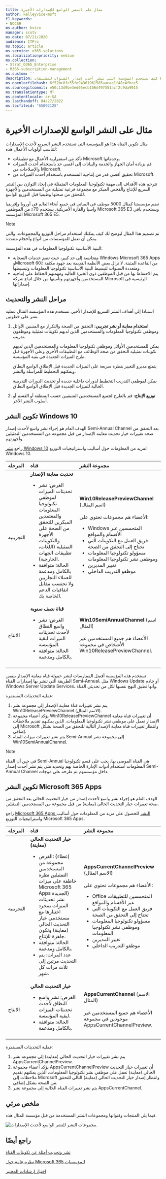 ```yaml
---
title: مثال على النشر الواسع للإصدارات الأخيرة
author: kelleyvice-msft
f1.keywords:
- NOCSH
ms.author: kvice
manager: scotv
ms.date: 07/21/2020
audience: ITPro
ms.topic: article
ms.service: o365-solutions
ms.localizationpriority: medium
ms.collection:
- Strat_O365_Enterprise
- M365-subscription-management
ms.custom: ''
description: كيف تستخدم المؤسسة التي تنشر أحدث إصدار القنوات لتطبيقات Windows 10 Microsoft 365.
ms.openlocfilehash: 6f52bc8fc55fe94361961585aacae1f48c4fbce5
ms.sourcegitcommit: e50c13d9be3ed05ecb156d497551acf2c9da9015
ms.translationtype: MT
ms.contentlocale: ar-SA
ms.lasthandoff: 04/27/2022
ms.locfileid: "65092128"
---
```

# <a name="example-of-broad-deployment-for-the-latest-releases"></a>مثال على النشر الواسع للإصدارات الأخيرة

مثال تكوين القناة هذا هو للمؤسسة التي تستخدم النشر السريع لأحدث الإصدارات لتناسب أولويات الأعمال هذه:

- تأكد من استمرارية الأعمال مع تطبيقات Microsoft وخدماتها.
- قم بزيادة أمان الجهاز والخدمة والبيانات إلى أقصى حد باستخدام أحدث الميزات والإصلاحات من Microsoft.
- تحقيق أقصى قدر من إنتاجية المستخدم باستخدام أحدث الميزات من Microsoft.

تترجم هذه الأهداف إلى مهمة تكنولوجيا المعلومات المتمثلة في إيجاد التوازن بين النشر السريع للإنتاج والفحص المبكر مع مجموعة فرعية تمثيلية من المستخدمين والأجهزة للتحقق من صحتها وظيفيا قبل التوزيع الواسع.

تضم مؤسستنا كمثال 5000 موظف في المباني في جميع أنحاء العالم في أوروبا وإفريقيا وآسيا والقارة الأمريكية. يستخدم 70٪ من الموظفين Microsoft 365 E3 ويستخدم باقي المؤسسة Microsoft 365 E5.

>[!Note]
>تم تصميم هذا المثال ليوضح لك كيف يمكنك استخدام مراحل التوزيع والمجموعات، والتي يمكن أن تعمل للمؤسسات من أنواع وأحجام متعددة.
>

البنية الأساسية تكنولوجيا المعلومات في هذه المؤسسة: 

- متجانسة إلى حد كبير، حيث تضم خدمات السحابة Windows Microsoft 365 Apps وMicrosoft 60٪ من القاعدة المثبتة. لا تزال بعض الأنظمة القديمة بعد جهود مكثفة ومتعددة السنوات لتبسيط البنية الأساسية تكنولوجيا المعلومات وتبسيطها.
- يتم الاحتفاظ بها من قبل الموظفين ذوي الخبرة العالية ومهمتهم الحفاظ على إنتاجية المستخدمين وأجهزتهم وتأمينها من خلال اتباع شركة Microsoft الرئيسية في إصداراتها.

## <a name="deployment-and-update-stages"></a>مراحل النشر والتحديث

استنادا إلى أهداف النشر السريع للإصدار الأخير، تستخدم هذه المؤسسة المثال عملية نشر على خطوتين.

1. **استخدام معاينة أو نشر تجريبي:** التحقق من الصحة والتكرار مع المتبنين الأوائل وموظفي تكنولوجيا المعلومات والمستخدمين الذين لديهم تكوينات تمثيلية وموظفون تدريب. 

   يمكن للمستخدمين الأوائل وموظفي تكنولوجيا المعلومات والمستخدمين الذين لديهم تكوينات تمثيلية التحقق من صحة الوظائف مع التطبيقات الأخرى وعلى الأجهزة قبل طرح الميزات الجديدة في بقية المؤسسة.

   يتمتع مديرو التغيير بنظرة سريعة على الميزات الجديدة قبل الإطلاق الواسع النطاق ويمكنهم التخطيط للمراسلة والنشر.

   يمكن لموظفي التدريب التخطيط لدورات داخلية جديدة أو تحديث الدورات التدريبية الحالية للميزات الجديدة قبل الإطلاق الواسع النطاق.

2. **توزيع الإنتاج:** قم بالطرح لجميع المستخدمين المتبقيين حسب المنطقة أو القسم أو أسلوب النشر الآخر.

## <a name="deployment-configuration-for-windows-10"></a>تكوين النشر Windows 10

الهدف العام هو إجراء نشر واسع لأحدث إصدار Semi-Annual Channel بعد التحقق من صحة تغييرات خيار تحديث معاينة الإصدار من قبل مجموعة من المستخدمين التمثيلين وأجهزتهم.

راجع [نشر Windows 10](/windows/deployment/) لمزيد من المعلومات حول أساليب واستراتيجيات التوزيع Windows 10.

| المرحله | قناه | مجموعة النشر |
|:-------|:-------|:-----|
| التجريبيه |  **تحديث معاينة الإصدار**  <ul><li>الغرض: نشر تحديثات الميزات لموظفي تكنولوجيا المعلومات والمعتمدين المبكرين للتحقق من الصحة على الأجهزة والتكوينات التمثيلية (اللغات، تطبيقات الجهات الخارجية). </li><li> الحالة: متوافقة بالكامل ومدعمة للعملاء التجاريين ولا تحتسب مقابل اتفاقيات الدعم الخاصة بك. </li></ul> | **Win10ReleasePreviewChannel** (اسم المثال) <br><br> الأعضاء هم مجموعات تحتوي على: <ul><li> Windows المتحمسين عبر الأقسام والمواقع </li><li> فريق العمل مع التكوينات التي تحتاج إلى التحقق من الصحة </li><li> مسؤولو تكنولوجيا المعلومات وموظفي نشر تكنولوجيا المعلومات </li><li> تغيير المديرين </li><li> موظفو التدريب الداخلي </li></ul> |
| الانتاج |  **قناة نصف سنوية**  <ul><li>الغرض: نشر واسع النطاق لأحدث تحديثات الميزات لبقية المؤسسة. </li><li> الحالة: متوافقة بالكامل ومدعمة. </li></ul> | **Win10SemiAnnualChannel** (اسم المثال) <br><br> الأعضاء هم جميع المستخدمين غير الأشخاص في مجموعة Win10ReleasePreviewChannel. |
||||

تستخدم هذه المؤسسة أفضل الممارسات لنشر حمولة قناة معاينة الإصدار بنفس الطريقة التي تنشر بها إصدارات القناة Semi-Annual، مثل Windows Update أو خادم Windows Server Update Services، وأنها تطبق النهج نفسها لكل من تحديثي القناة.

عملية التحديثات المستمرة:

1. يتم نشر تغييرات قناة معاينة الإصدار إلى مجموعة نشر Win10ReleasePreviewChannel (الاسم المثال).
2. يؤكد أعضاء مجموعة Win10ReleasePreviewChannel أن تغييرات قناة معاينة الإصدار تعمل على موظفي نشر تكنولوجيا المعلومات، الذين يمكنهم تقديم ملاحظات إلى Microsoft وانتظار تغييرات قناة معاينة الإصدار التالية للتحقق من الصحة بشكل إضافي.
3. يتم نشر تغييرات ميزات القناة Semi-Annual إلى مجموعة نشر Win10SemiAnnualChannel. 

>[!Note]
>في حين أن القناة Semi-Annual هي القناة الموصى بها، يجب على قسم تكنولوجيا المعلومات استخدام أدوات الإدارة الخاصة بهم وتحديد متى يتم نشر أحدث إصدار Semi-Annual Channel داخل مؤسستهم ثم طرحه على موجات.
>

## <a name="deployment-configuration-for-microsoft-365-apps"></a>تكوين النشر Microsoft 365 Apps

الهدف العام هو إجراء نشر واسع لأحدث إصدار من خيار التحديث الحالي بعد التحقق من صحة تغييرات خيار التحديث الحالي (معاينة) من قبل مجموعة من المستخدمين التمثيلين.

راجع [Microsoft 365 Apps النشر](/deployoffice/plan-office-365-proplus) للحصول على مزيد من المعلومات حول أساليب واستراتيجيات التوزيع Microsoft 365 Apps.

| المرحله | قناه | مجموعة النشر |
|:-------|:-------|:-----|
| التجريبيه |  **خيار التحديث الحالي (معاينة)** <ul><li> الغرض: {إعطاء مجموعة من المستخدمين التمثيلين نظرة خاطفة على ميزات Microsoft 365 Apps الجديدة} نشر تحديثات الميزات بمجرد اختبارها مع مستخدمي خيار التحديث الحالي (معاينة) وتكون جاهزة للإنتاج. </li><li> الحالة: متوافقة بالكامل ومدعمة.</li><li> عدد المرات: يتم التحديث مرتين إلى ثلاث مرات كل شهر. </li></ul> | **AppsCurrentChannelPreview** (الاسم المثال) <br><br> الأعضاء هم مجموعات تحتوي على: <ul><li> Office المتحمسين للتطبيقات عبر الأقسام والمواقع </li><li> فريق العمل مع التكوينات التي تحتاج إلى التحقق من الصحة </li><li> مسؤولو تكنولوجيا المعلومات وموظفي نشر تكنولوجيا المعلومات </li><li> تغيير المديرين </li><li> موظفو التدريب الداخلي </li></ul>|
| الانتاج | **خيار التحديث الحالي** <ul><li> الغرض: نشر واسع النطاق لأحدث تحديثات الميزات لبقية المؤسسة. </li><li> الحالة: متوافقة بالكامل ومدعمة. </li></ul> |  **AppsCurrentChannel** (الاسم المثال) <br><br> الأعضاء هم جميع المستخدمين غير  موجودين في مجموعة AppsCurrentChannelPreview. |
|||

عملية التحديثات المستمرة:

1. يتم نشر تغييرات خيار التحديث الحالي (معاينة) إلى مجموعة نشر AppsCurrentChannelPreview.
2. يؤكد أعضاء مجموعة AppsCurrentChannelPreview أن تغييرات خيار التحديث الحالي (معاينة) تعمل على موظفي نشر تكنولوجيا المعلومات، الذين يمكنهم تقديم ملاحظات إلى Microsoft وانتظار إصدار خيار التحديث الحالي (معاينة) التالي للتحقق من الصحة بشكل إضافي.
3. يتم نشر تغييرات القناة الحالية إلى مجموعة نشر AppsCurrentChannel. 

## <a name="visual-summary"></a>ملخص مرئي

فيما يلي المنتجات وقنواتها ومجموعات النشر المستخدمة من قبل مؤسسة المثال هذه. 

![مجموعات النشر للنشر الواسع لأحدث الإصدارات.](../media/deploy-update-channels-examples-rapid-deploy/group-summary.png)

## <a name="see-also"></a>راجع أيضًا

[نشر وتحديث أمثلة عن تكوينات القناة](deploy-update-channels-examples.md)

[نظرة عامة حول Microsoft 365 للمؤسسات](microsoft-365-overview.md)

[اختبار إرشادات المختبر](m365-enterprise-test-lab-guides.md)